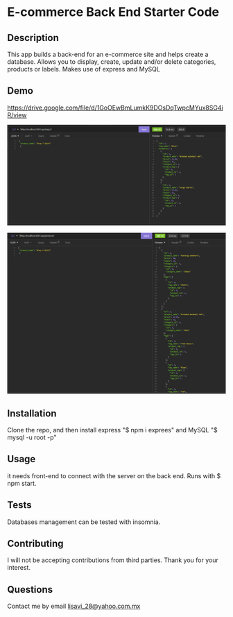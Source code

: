 # E-commerce Back End Starter Code

## Description

This app builds a back-end for an e-commerce site and helps create a database. Allows you to display, create, update and/or delete categories, products or labels.
Makes use of express and MySQL

## Demo

https://drive.google.com/file/d/1GoOEwBmLumkK9DOsDqTwpcMYux8SG4iR/view

![Capture1](https://github.com/Lisavi28/e-commerce-back-end/blob/main/public/images/Capture1.PNG)

![Capture2](https://github.com/Lisavi28/e-commerce-back-end/blob/main/public/images/Capture2.PNG)

## Installation

Clone the repo, and then install express "$ npm i exprees" and MySQL "$ mysql -u root -p"

## Usage

it needs front-end to connect with the server on the back end. Runs with \$ npm start.

## Tests

Databases management can be tested with insomnia.

## Contributing

I will not be accepting contributions from third parties. Thank you for your interest.

## Questions

Contact me by email lisavi_28@yahoo.com.mx
